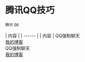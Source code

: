 # 腾讯QQ技巧
`腾讯` `QQ`<br><br>
| 内容 |
| ------ | 
| 内容 | 
QQ强制聊天<br>
[我的博客](http://blog.csdn.net/guodongxiaren)<br>
QQ强制聊天<br>
[我的博客](http://blog.csdn.net/guodongxiaren)<br>
